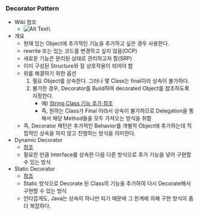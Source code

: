 ### Decorator Pattern
- Wiki 참조
    - ![Alt Text](./image/DecoratorPatternWiki.png)\
- 개요
    - 현재 있는 Object에 추가적인 기능을 추가하고 싶은 경우 사용한다.
    - rewrite 또는 있는 코드를 변경하고 싶지 않음(OCP)
    - 새로운 기능은 분리된 상태로 관리하고자 함(SRP)
    - 이미 구성된 Structure와 잘 상호작용이 되어야 함
    - 위를 해결하기 위한 옵션
        1. 필요 Object를 상속한다. 그러나 몇 Class는 final이라 상속이 불가하다.
        2. 불가한 경우, Decorator를 Build하여 decorated Object를 참조하도록 지정한다.
            - 예) <a href="https://github.com/hongjw1991/Java-DataStructure-Algorithm-DesignPattern/blob/master/DesignPattern/Structural/Decorator/StringDecorator.java">String Class 기능 추가 참조</a>
            - 즉, 원하는 Class가 Final 이라서 상속이 불가하므로 Delegation을 통해서 해당 Method들을 모두 가져오는 방식을 취함
    - 즉, Decorator 패턴은 추가적인 Behavior를 개별적 Object에 추가하는데 직접적인 상속을 하지 않고 진행하는 방식을 의미한다.
- Dynamic Decorator
    - <a href="https://github.com/hongjw1991/Java-DataStructure-Algorithm-DesignPattern/blob/master/DesignPattern/Structural/Decorator/DynamicDecorator.java">참조</a>
    - 필요한 만큼 Interface를 상속한 다음 다른 방식으로 추가 기능을 넣어 구현할 수 있는 방식
- Static Decorator
    - <a href="https://github.com/hongjw1991/Java-DataStructure-Algorithm-DesignPattern/blob/master/DesignPattern/Structural/Decorator/StaticDecorator.java">참조</a>
    - Static 방식으로 Decorate 된 Class의 기능을 추가하여 다시 Decorate해서 구현할 수 있는 방식
    - 안타깝게도, Java는 상속이 하나만 되기 때문에 그 한계에 의해 구현 방식이 좀 더 복잡하다.
